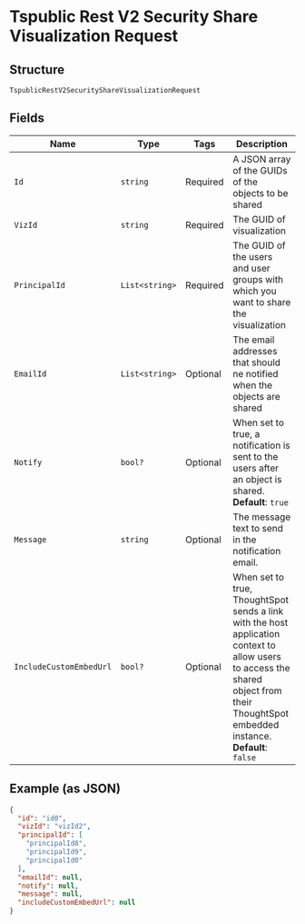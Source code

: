 
# Tspublic Rest V2 Security Share Visualization Request

## Structure

`TspublicRestV2SecurityShareVisualizationRequest`

## Fields

| Name | Type | Tags | Description |
|  --- | --- | --- | --- |
| `Id` | `string` | Required | A JSON array of the GUIDs of the objects to be shared |
| `VizId` | `string` | Required | The GUID of visualization |
| `PrincipalId` | `List<string>` | Required | The GUID of the users and user groups with which you want to share the visualization |
| `EmailId` | `List<string>` | Optional | The email addresses that should ne notified when the objects are shared |
| `Notify` | `bool?` | Optional | When set to true, a notification is sent to the users after an object is shared.<br>**Default**: `true` |
| `Message` | `string` | Optional | The message text to send in the notification email. |
| `IncludeCustomEmbedUrl` | `bool?` | Optional | When set to true, ThoughtSpot sends a link with the host application context to allow users to access the shared object from their ThoughtSpot embedded instance.<br>**Default**: `false` |

## Example (as JSON)

```json
{
  "id": "id0",
  "vizId": "vizId2",
  "principalId": [
    "principalId8",
    "principalId9",
    "principalId0"
  ],
  "emailId": null,
  "notify": null,
  "message": null,
  "includeCustomEmbedUrl": null
}
```

